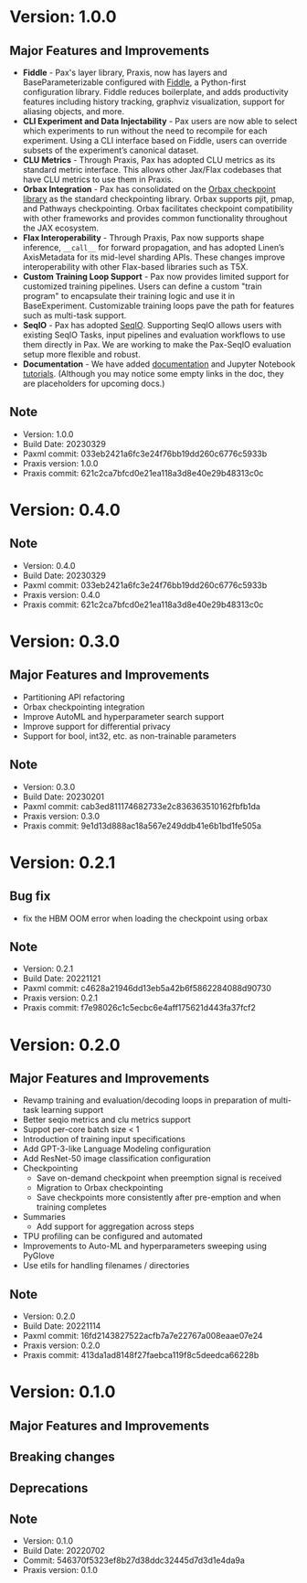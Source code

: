# Version: 1.0.0
## Major Features and Improvements
* **Fiddle** - Pax's layer library, Praxis, now has layers and BaseParameterizable configured with [Fiddle](https://github.com/google/fiddle), a Python-first configuration library. Fiddle reduces boilerplate, and adds productivity features including history tracking, graphviz visualization, support for aliasing objects, and more.
* **CLI Experiment and Data Injectability** - Pax users are now able to select which experiments to run without the need to recompile for each experiment. Using a CLI interface based on Fiddle, users can override subsets of the experiment’s canonical dataset.
* **CLU Metrics** - Through Praxis, Pax has adopted CLU metrics as its standard metric interface.  This allows other Jax/Flax codebases that have CLU metrics to use them in Praxis.
* **Orbax Integration** - Pax has consolidated on the [Orbax checkpoint library](https://github.com/google/orbax/tree/main/checkpoint) as the standard checkpointing library.  Orbax supports pjit, pmap, and Pathways checkpointing. Orbax facilitates checkpoint compatibility with other frameworks and provides common functionality throughout the JAX ecosystem.
* **Flax Interoperability** - Through Praxis, Pax now supports shape inference, `__call__` for forward propagation, and has adopted Linen’s AxisMetadata for its mid-level sharding APIs.  These changes improve interoperability with other Flax-based libraries such as T5X.
* **Custom Training Loop Support** - Pax now provides limited support for customized training pipelines. Users can define a custom "train program" to encapsulate their training logic and use it in BaseExperiment. Customizable training loops pave the path for features such as multi-task support.
* **SeqIO** - Pax has adopted [SeqIO](https://github.com/google/seqio). Supporting SeqIO allows users with existing SeqIO Tasks, input pipelines and evaluation workflows to use them directly in Pax. We are working to make the Pax-SeqIO evaluation setup more flexible and robust.
* **Documentation** - We have added [documentation](https://github.com/google/paxml/tree/main/paxml/docs) and Jupyter Notebook [tutorials](https://github.com/google/paxml/tree/main/paxml/docs/hands-on-tutorials.md). (Although you may notice some empty links in the doc, they are placeholders for upcoming docs.)
## Note
*   Version: 1.0.0
*   Build Date: 20230329
*   Paxml commit: 033eb2421a6fc3e24f76bb19dd260c6776c5933b
*   Praxis version: 1.0.0
*   Praxis commit: 621c2ca7bfcd0e21ea118a3d8e40e29b48313c0c
# Version: 0.4.0
## Note
*   Version: 0.4.0
*   Build Date: 20230329
*   Paxml commit: 033eb2421a6fc3e24f76bb19dd260c6776c5933b
*   Praxis version: 0.4.0
*   Praxis commit: 621c2ca7bfcd0e21ea118a3d8e40e29b48313c0c
# Version: 0.3.0
## Major Features and Improvements
* Partitioning API refactoring
* Orbax checkpointing integration
* Improve AutoML and hyperparameter search support
* Improve support for differential privacy
* Support for bool, int32, etc. as non-trainable parameters
## Note
*   Version: 0.3.0
*   Build Date: 20230201
*   Paxml commit: cab3ed811174682733e2c836363510162fbfb1da
*   Praxis version: 0.3.0
*   Praxis commit: 9e1d13d888ac18a567e249ddb41e6b1bd1fe505a
# Version: 0.2.1
## Bug fix
* fix the HBM OOM error when loading the checkpoint using orbax
## Note
*   Version: 0.2.1
*   Build Date: 20221121
*   Paxml commit: c4628a21946dd13eb5a42b6f5862284088d90730
*   Praxis version: 0.2.1
*   Praxis commit: f7e98026c1c5ecbc6e4aff175621d443fa37fcf2
# Version: 0.2.0
## Major Features and Improvements
* Revamp training and evaluation/decoding loops in preparation of multi-task
  learning support
* Better seqio metrics and clu metrics support
* Suppot per-core batch size < 1
* Introduction of training input specifications
* Add GPT-3-like Language Modeling configuration
* Add ResNet-50 image classification configuration
* Checkpointing
  - Save on-demand checkpoint when preemption signal is received
  - Migration to Orbax checkpointing
  - Save checkpoints more consistently after pre-emption and when training
    completes
* Summaries
  - Add support for aggregation across steps
* TPU profiling can be configured and automated
* Improvements to Auto-ML and hyperparameters sweeping using PyGlove
* Use etils for handling filenames / directories
## Note
*   Version: 0.2.0
*   Build Date: 20221114
*   Paxml commit: 16fd2143827522acfb7a7e22767a008eaae07e24
*   Praxis version: 0.2.0
*   Praxis commit: 413da1ad8148f27faebca119f8c5deedca66228b
# Version: 0.1.0
## Major Features and Improvements
## Breaking changes
## Deprecations
## Note
*   Version: 0.1.0
*   Build Date: 20220702
*   Commit: 546370f5323ef8b27d38ddc32445d7d3d1e4da9a
*   Praxis version: 0.1.0
